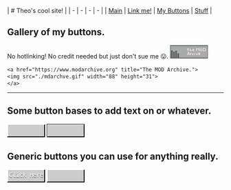 | # Theo's cool site! |
| - | - | - | - |
| [Main](./main.html) | [Link me!](./lnkme.html) | [My Buttons](./mybtns.html) | [Stuff](./stuff.html) |

## Gallery of my buttons.
No hotlinking! No credit needed but just don't sue me 😛.
[![The MOD Archive](./mybtns/mdarchve.gif)](https://www.modarchive.org)

```
<a href="https://www.modarchive.org" title="The MOD Archive.">
<img src="./mdarchve.gif" width="88" height="31">
</a>
```
---
## Some button bases to add text on or whatever.
![](./mybtns/base1.gif)
![](./mybtns/base2.gif)
## Generic buttons you can use for anything really.
![](./mybtns/clickhere.gif)
![](./mybtns/clickhere2.gif)